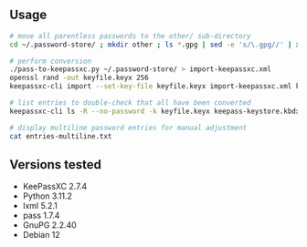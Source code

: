 ## Usage

```bash
# move all parentless passwords to the other/ sub-directory
cd ~/.password-store/ ; mkdir other ; ls *.gpg | sed -e 's/\.gpg//' | xargs -I{} pass mv {} other/{}

# perform conversion
./pass-to-keepassxc.py ~/.password-store/ > import-keepassxc.xml
openssl rand -out keyfile.keyx 256
keepassxc-cli import --set-key-file keyfile.keyx import-keepassxc.xml keepass-keystore.kbdx

# list entries to double-check that all have been converted
keepassxc-cli ls -R --no-password -k keyfile.keyx keepass-keystore.kbdx

# display multiline password entries for manual adjustment
cat entries-multiline.txt
```

## Versions tested

- KeePassXC 2.7.4
- Python 3.11.2
- lxml 5.2.1
- pass 1.7.4
- GnuPG 2.2.40
- Debian 12
